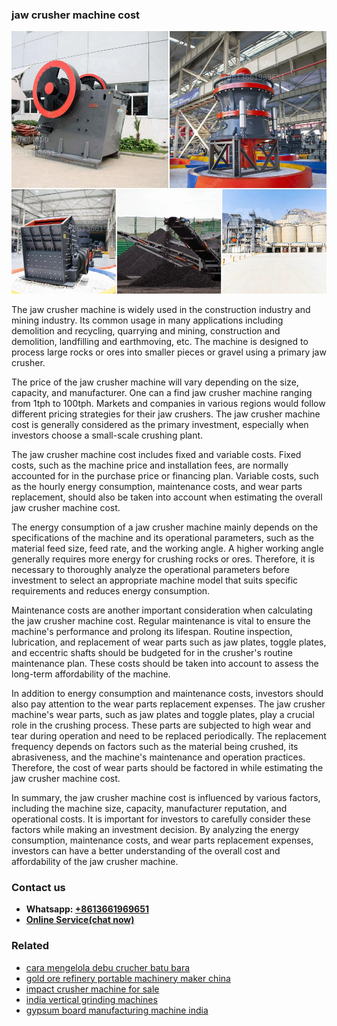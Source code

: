 <h3>jaw crusher machine cost</h3><img src='1708408251.jpg' alt=''><p>The jaw crusher machine is widely used in the construction industry and mining industry. Its common usage in many applications including demolition and recycling, quarrying and mining, construction and demolition, landfilling and earthmoving, etc. The machine is designed to process large rocks or ores into smaller pieces or gravel using a primary jaw crusher.</p><p>The price of the jaw crusher machine will vary depending on the size, capacity, and manufacturer. One can a find jaw crusher machine ranging from 1tph to 100tph. Markets and companies in various regions would follow different pricing strategies for their jaw crushers. The jaw crusher machine cost is generally considered as the primary investment, especially when investors choose a small-scale crushing plant.</p><p>The jaw crusher machine cost includes fixed and variable costs. Fixed costs, such as the machine price and installation fees, are normally accounted for in the purchase price or financing plan. Variable costs, such as the hourly energy consumption, maintenance costs, and wear parts replacement, should also be taken into account when estimating the overall jaw crusher machine cost.</p><p>The energy consumption of a jaw crusher machine mainly depends on the specifications of the machine and its operational parameters, such as the material feed size, feed rate, and the working angle. A higher working angle generally requires more energy for crushing rocks or ores. Therefore, it is necessary to thoroughly analyze the operational parameters before investment to select an appropriate machine model that suits specific requirements and reduces energy consumption.</p><p>Maintenance costs are another important consideration when calculating the jaw crusher machine cost. Regular maintenance is vital to ensure the machine's performance and prolong its lifespan. Routine inspection, lubrication, and replacement of wear parts such as jaw plates, toggle plates, and eccentric shafts should be budgeted for in the crusher's routine maintenance plan. These costs should be taken into account to assess the long-term affordability of the machine.</p><p>In addition to energy consumption and maintenance costs, investors should also pay attention to the wear parts replacement expenses. The jaw crusher machine's wear parts, such as jaw plates and toggle plates, play a crucial role in the crushing process. These parts are subjected to high wear and tear during operation and need to be replaced periodically. The replacement frequency depends on factors such as the material being crushed, its abrasiveness, and the machine's maintenance and operation practices. Therefore, the cost of wear parts should be factored in while estimating the jaw crusher machine cost.</p><p>In summary, the jaw crusher machine cost is influenced by various factors, including the machine size, capacity, manufacturer reputation, and operational costs. It is important for investors to carefully consider these factors while making an investment decision. By analyzing the energy consumption, maintenance costs, and wear parts replacement expenses, investors can have a better understanding of the overall cost and affordability of the jaw crusher machine.</p><h3>Contact us</h3><ul><li><strong>Whatsapp:&nbsp;<a href="https://wa.me/8613661969651">+8613661969651</a></strong></li><li><a href="https://swt.shibang-china.com/?git&amp;zhl&amp;jaw crusher machine cost"><strong>Online Service(chat now)</strong></a></li></ul><h3>Related</h3><ul><li><a href='cara mengelola debu crucher batu bara.md'>cara mengelola debu crucher batu bara</a></li><li><a href='gold ore refinery portable machinery maker china.md'>gold ore refinery portable machinery maker china</a></li><li><a href='impact crusher machine for sale.md'>impact crusher machine for sale</a></li><li><a href='india vertical grinding machines.md'>india vertical grinding machines</a></li><li><a href='gypsum board manufacturing machine india.md'>gypsum board manufacturing machine india</a></li></ul>